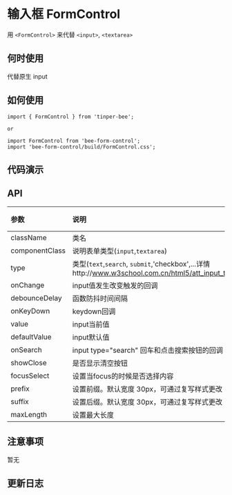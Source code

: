 # 输入框 FormControl

用 `<FormControl>` 来代替 `<input>`, `<textarea>`


## 何时使用
代替原生 input

## 如何使用

```
import { FormControl } from 'tinper-bee';

or

import FormControl from 'bee-form-control';
import 'bee-form-control/build/FormControl.css';

```

## 代码演示

## API

|参数|说明|类型|默认值|
|:--|:---|:--|:---|
|className|类名|string|-|
|componentClass|说明表单类型(`input`,`textarea`)|string|'input'|
|type|类型(`text`,`search`, `submit`,'checkbox',...详情http://www.w3school.com.cn/html5/att_input_type.asp)|string|'text'|
|onChange|input值发生改变触发的回调|func|-|
|debounceDelay|函数防抖时间间隔|number|-|
|onKeyDown|keydown回调|func|-|
|value|input当前值|string|-|
|defaultValue|input默认值|string|-|
|onSearch|input type="search" 回车和点击搜索按钮的回调|func|-|
|showClose|是否显示清空按钮|bool|-|
|focusSelect|设置当focus的时候是否选择内容|bool|false|
|prefix|设置前缀。默认宽度 30px，可通过复写样式更改|node/string|-|
|suffix|设置后缀。默认宽度 30px，可通过复写样式更改|node/string|-|
|maxLength|设置最大长度|number|-|

## 注意事项

暂无

## 更新日志
